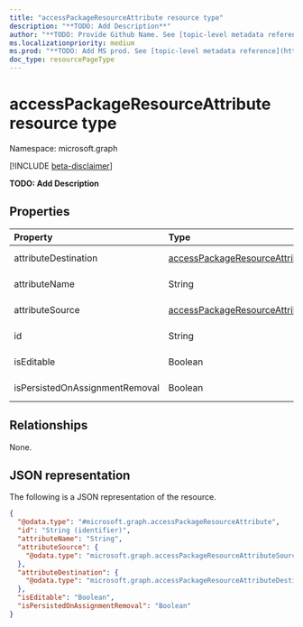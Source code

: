```yaml
---
title: "accessPackageResourceAttribute resource type"
description: "**TODO: Add Description**"
author: "**TODO: Provide Github Name. See [topic-level metadata reference](https://msgo.azurewebsites.net/add/document/guidelines/metadata.html#topic-level-metadata)**"
ms.localizationpriority: medium
ms.prod: "**TODO: Add MS prod. See [topic-level metadata reference](https://msgo.azurewebsites.net/add/document/guidelines/metadata.html#topic-level-metadata)**"
doc_type: resourcePageType
---
```


# accessPackageResourceAttribute resource type

Namespace: microsoft.graph

[!INCLUDE [beta-disclaimer](../../includes/beta-disclaimer.md)]

**TODO: Add Description**

## Properties
|Property|Type|Description|
|:---|:---|:---|
|attributeDestination|[accessPackageResourceAttributeDestination](../resources/accesspackageresourceattributedestination.md)|**TODO: Add Description**|
|attributeName|String|**TODO: Add Description**|
|attributeSource|[accessPackageResourceAttributeSource](../resources/accesspackageresourceattributesource.md)|**TODO: Add Description**|
|id|String|**TODO: Add Description**|
|isEditable|Boolean|**TODO: Add Description**|
|isPersistedOnAssignmentRemoval|Boolean|**TODO: Add Description**|

## Relationships
None.

## JSON representation
The following is a JSON representation of the resource.
<!-- {
  "blockType": "resource",
  "@odata.type": "microsoft.graph.accessPackageResourceAttribute"
}
-->
``` json
{
  "@odata.type": "#microsoft.graph.accessPackageResourceAttribute",
  "id": "String (identifier)",
  "attributeName": "String",
  "attributeSource": {
    "@odata.type": "microsoft.graph.accessPackageResourceAttributeSource"
  },
  "attributeDestination": {
    "@odata.type": "microsoft.graph.accessPackageResourceAttributeDestination"
  },
  "isEditable": "Boolean",
  "isPersistedOnAssignmentRemoval": "Boolean"
}
```

